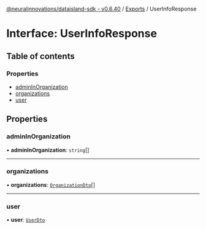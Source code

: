[@neuralinnovations/dataisland-sdk - v0.6.40](../../README.md) / [Exports](../modules.md) / UserInfoResponse

# Interface: UserInfoResponse

## Table of contents

### Properties

- [adminInOrganization](UserInfoResponse.md#admininorganization)
- [organizations](UserInfoResponse.md#organizations)
- [user](UserInfoResponse.md#user)

## Properties

### adminInOrganization

• **adminInOrganization**: `string`[]

___

### organizations

• **organizations**: [`OrganizationDto`](OrganizationDto.md)[]

___

### user

• **user**: [`UserDto`](UserDto.md)
